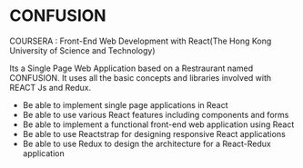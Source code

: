 # CONFUSION
COURSERA : Front-End Web Development with React(The Hong Kong University of Science and Technology)

Its a Single Page Web Application based on a Restraurant named CONFUSION. It uses all the basic concepts and libraries involved with REACT Js and Redux.
- Be able to implement single page applications in React
- Be able to use various React features including components and forms
- Be able to implement a functional front-end web application using React
- Be able to use Reactstrap for designing responsive React applications
- Be able to use Redux to design the architecture for a React-Redux application
